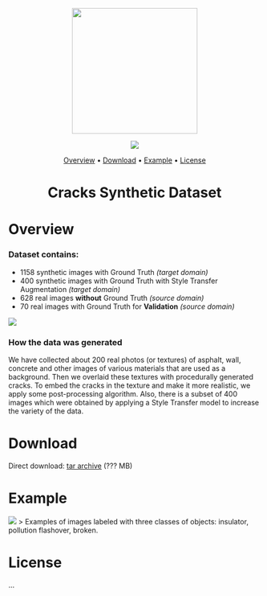 <div align="center" markdown>

<img src="https://i.imgur.com/UdBujFN.png" width="250"/> <br>
  
<img src="poster"/>

<p align="center">

  <a href="#overview">Overview</a> •
  <a href="#download">Download</a> •
  <a href="#example">Example</a> •
  <a href="#license">License</a>
  
</p>

<!-- [![](https://img.shields.io/badge/slack-chat-green.svg?logo=slack)](https://supervise.ly/slack) 
![GitHub release (latest SemVer)](https://img.shields.io/github/v/release/supervisely-ecosystem/aerial-power-infrastructure-detection-train-dataset)
[![views](https://app.supervise.ly/img/badges/views/supervisely-ecosystem/aerial-power-infrastructure-detection-train-dataset.png)](https://supervise.ly)
[![downloads](https://app.supervise.ly/img/badges/downloads/supervisely-ecosystem/aerial-power-infrastructure-detection-train-dataset.png)](https://supervise.ly) -->

# Cracks Synthetic Dataset

</div>

# Overview

### Dataset contains:
- 1158 synthetic images with Ground Truth *(target domain)*
- 400 synthetic images with Ground Truth with Style Transfer Augmentation *(target domain)*
- 628 real images **without** Ground Truth *(source domain)*
- 70 real images with Ground Truth for **Validation** *(source domain)*

<img src="folder overveiw"/> 


### How the data was generated

We have collected about 200 real photos (or textures) of asphalt, wall, concrete and other images of various materials that are used as a background. Then we overlaid these textures with procedurally generated cracks. To embed the cracks in the texture and make it more realistic, we apply some post-processing algorithm. Also, there is a subset of 400 images which were obtained by applying a Style Transfer model to increase the variety of the data.

# Download
Direct download: [tar archive]() (??? MB)

# Example

<img src="examples"/>
> Examples of images labeled with three classes of objects: insulator, pollution flashover, broken.

# License

...